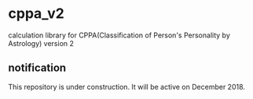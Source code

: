 # cppa_v2
calculation library for CPPA(Classification of Person's Personality by Astrology) version 2

## notification
This repository is under construction. It will be active on December 2018.
